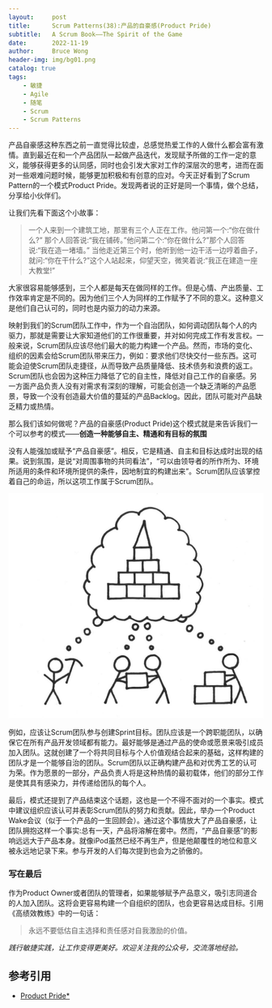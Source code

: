 ```yaml
---
layout:     post
title:      Scrum Patterns(38):产品的自豪感(Product Pride) 
subtitle:   A Scrum Book——The Spirit of the Game
date:       2022-11-19
author:     Bruce Wong
header-img: img/bg01.png
catalog: true
tags:
    - 敏捷
    - Agile
    - 随笔
    - Scrum
    - Scrum Patterns
---
```


产品自豪感这种东西之前一直觉得比较虚，总感觉热爱工作的人做什么都会富有激情。直到最近在和一个产品团队一起做产品迭代，发现赋予所做的工作一定的意义，能够获得更多的认同感，同时也会引发大家对工作的深层次的思考，进而在面对一些艰难问题时候，能够更加积极和有创意的应对。今天正好看到了Scrum Pattern的一个模式Product Pride。发现两者说的正好是同一个事情，做个总结，分享给小伙伴们。  

让我们先看下面这个小故事： 

> 一个人来到一个建筑工地，那里有三个人正在工作。他问第一个:“你在做什么?” 那个人回答说:“我在铺砖。”他问第二个:“你在做什么?”那个人回答说:“我在造一堵墙。” 当他走近第三个时，他听到他一边干活一边哼着曲子，就问:“你在干什么?”这个人站起来，仰望天空，微笑着说:“我正在建造一座大教堂!”   

大家很容易能够感到，三个人都是每天在做同样的工作。但是心情、产出质量、工作效率肯定是不同的。因为他们三个人为同样的工作赋予了不同的意义。这种意义是他们自己认可的，同时也是内驱力的动力来源。  

映射到我们的Scrum团队工作中，作为一个自治团队，如何调动团队每个人的内驱力，那就是需要让大家知道他们的工作很重要，并对如何完成工作有发言权。一般来说，Scrum团队应该尽他们最大的能力构建一个产品。然而，市场的变化、组织的因素会给Scrum团队带来压力，例如：要求他们尽快交付一些东西。这可能会迫使Scrum团队走捷径，从而导致产品质量降低、技术债务和浪费的返工。Scrum团队也会因为这种压力降低了它的自主性，降低对自己工作的自豪感。另一方面产品负责人没有对需求有深刻的理解，可能会创造一个缺乏清晰的产品愿景，导致一个没有创造最大价值的蔓延的产品Backlog。因此，团队可能对产品缺乏精力或热情。  

那么我们该如何做呢？产品的自豪感(Product Pride)这个模式就是来告诉我们一个可以参考的模式——**创造一种能够自主、精通和有目标的氛围**  

没有人能强加或赋予“产品自豪感”。相反，它是精通、自主和目标达成时出现的结果。说到氛围，是说“对周围事物的共同看法”，“可以由领导者的所作所为、环境所适用的条件和环境所提供的条件，因地制宜的构建出来”。Scrum团队应该掌控着自己的命运，所以这项工作属于Scrum团队。

![ProductPride_Post](/img/scrum/ProductPride_Post.jpg "ProductPride_Post")  

例如，应该让Scrum团队参与创建Sprint目标。团队应该是一个跨职能团队，以确保它在所有产品开发领域都有能力。最好能够是通过产品的使命或愿景来吸引成员加入团队。这就创建了一个将共同目标与个人价值观结合起来的基础，这样构建的团队才是一个能够自治的团队。Scrum团队以正确构建产品和对优秀工艺的认可为荣。作为愿景的一部分，产品负责人将是这种热情的最初载体，他们的部分工作是使其具有感染力，并传递给团队的每个人。  

最后，模式还提到了产品结束这个话题，这也是一个不得不面对的一个事实。模式中建议组织应该认可并表彰Scrum团队的努力和贡献。因此，举办一个Product Wake会议（似于一个产品的一生回顾会）。通过这个事情放大了产品自豪感，让团队拥抱这样一个事实:总有一天，产品将溶解在雾中。然而，“产品自豪感”的影响远远大于产品本身。就像iPod虽然已经不再生产，但是他颠覆性的地位和意义被永远地记录下来。参与开发的人们每次提到也会为之骄傲的。

### 写在最后  

作为Product Owner或者团队的管理者，如果能够赋予产品意义，吸引志同道合的人加入团队。这将会更容易构建一个自组织的团队，也会更容易达成目标。引用《高绩效教练》中的一句话：
> 永远不要低估自主选择和责任感对自我激励的价值。

*践行敏捷实践，让工作变得更美好。欢迎关注我的公众号，交流落地经验。*

## 参考引用
- [Product Pride*](http://scrumbook.org.datasenter.no/product-organization-pattern-language/product-pride.html)

